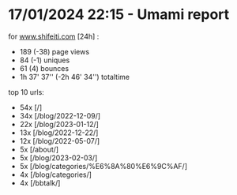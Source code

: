 # 17/01/2024 22:15 - Umami report
for www.shifeiti.com [24h] :

 - 189 (-38) page views
 - 84 (-1) uniques
 - 61 (4) bounces
 - 1h 37' 37'' (-2h 46' 34'') totaltime


top 10 urls:
 - 54x [/]
 - 34x [/blog/2022-12-09/]
 - 22x [/blog/2023-01-12/]
 - 13x [/blog/2022-12-22/]
 - 12x [/blog/2022-05-07/]
 - 5x [/about/]
 - 5x [/blog/2023-02-03/]
 - 5x [/blog/categories/%E6%8A%80%E6%9C%AF/]
 - 4x [/blog/categories/]
 - 4x [/bbtalk/]


